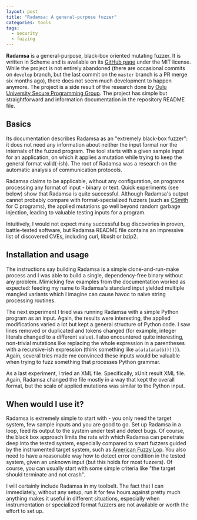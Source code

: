 ```yaml
---
layout: post
title: "Radamsa: A general-purpose fuzzer"
categories: tools
tags:
  - security
  - fuzzing
---
```


**Radamsa** is a general-purpose, black-box oriented mutating fuzzer. It is
written in Scheme and is available on its [GitHub
page](https://github.com/aoh/radamsa) under the MIT license. While the project
is not entirely abandoned (there are occasional commits on `develop` branch,
but the last commit on the `master` branch is a PR merge six months ago), there
does not seem much development to happen anymore. The project is a side result
of the research done by [Oulu University Secure Programming
Group](https://www.ee.oulu.fi/roles/ouspg/FrontPage). The project has simple but
straightforward and information documentation in the repository README file.

## Basics

Its documentation describes Radamsa as an "extremely black-box fuzzer": it does
not need any information about neither the input format nor the internals of
the fuzzed program. The tool starts with a given sample input for an
application, on which it applies a mutation while trying to keep the general
format valid(-ish). The root of Radamsa was a research on the automatic
analysis of communication protocols.

Radamsa claims to be applicable, without any configuration, on programs
processing any format of input - binary or text.  Quick experiments (see below)
show that Radamsa is quite successful. Although Radamsa's output cannot
probably compare with format-specialized fuzzers (such as
[CSmith](https://embed.cs.utah.edu/csmith/) for C programs), the applied
mutations go well beyond random garbage injection, leading to valuable testing
inputs for a program.

Intuitively, I would not expect many successful bug discoveries in proven,
battle-tested software, but Radamsa README file contains an impressive list of
discovered CVEs, including curl, libxslt or bzip2.

## Installation and usage

The instructions say building Radamsa is a simple clone-and-run-make process
and I was able to build a single, dependency-free binary without any problem.
Mimicking few examples from the documentation worked as expected: feeding my
name to Radamsa's standard input yielded multiple mangled variants which I
imagine can cause havoc to naive string processing routines.

The next experiment I tried was running Radamsa with a simple Python program as
an input.  Again, the results were interesting, the applied modifications
varied a lot but kept a general structure of Python code. I saw lines removed
or duplicated and tokens changed (for example, integer literals changed to a
different value). I also encountered quite interesting, non-trivial mutations
like replacing the whole expression in a parentheses with a recursive-ish
expression (think something like `a(a(a(a(a(b)))))`). Again, several tries made
me convinced these inputs would be valuable when trying to fuzz something that
processes Python grammar.

As a last experiment, I tried an XML file. Specifically, xUnit result XML
file. Again, Radamsa changed the file mostly in a way that kept the overall
format, but the scale of applied mutations was similar to the Python input.

## When would I use it?

Radamsa is extremely simple to start with - you only need the target system,
few sample inputs and you are good to go. Set up Radamsa in a loop, feed its
output to the system under test and detect bugs. Of course, the black box
approach limits the rate with which Radamsa can penetrate deep into the
tested system, especially compared to smart fuzzers guided by the instrumented
target system, such as [American Fuzzy Lop](http://lcamtuf.coredump.cx/afl/).
You also need to have a reasonable way how to detect error condition in the
tested system, given an unknown input (but this holds for most fuzzers). Of
course, you can usually start with some simple criteria like "the target should
terminate and not crash".

I will certainly include Radamsa in my toolbelt. The fact that I can
immediately, without any setup, run it for few hours against pretty much
anything makes it useful in different situations, especially when
instrumentation or specialized format fuzzers are not available or worth the
effort to set up.

